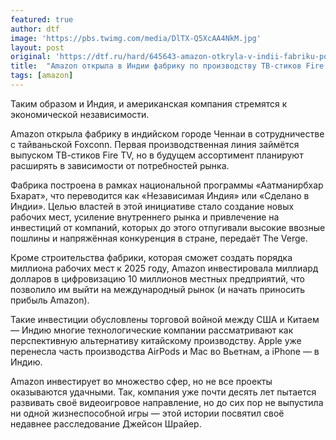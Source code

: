 ```yaml
---
featured: true
author: dtf
image: 'https://pbs.twimg.com/media/DlTX-Q5XcAA4NkM.jpg'
layout: post
original: 'https://dtf.ru/hard/645643-amazon-otkryla-v-indii-fabriku-po-proizvodstvu-tv-stikov-fire-tv'
title:  "Amazon открыла в Индии фабрику по производству ТВ-стиков Fire TV"
tags: [amazon]
---
```

Таким образом и Индия, и американская компания стремятся к экономической независимости.

Amazon открыла фабрику в индийском городе Ченнаи в сотрудничестве с тайваньской Foxconn. Первая производственная линия займётся выпуском ТВ-стиков Fire TV, но в будущем ассортимент планируют расширять в зависимости от потребностей рынка.

Фабрика построена в рамках национальной программы «Аатманирбхар Бхарат», что переводится как «Независимая Индия» или «Сделано в Индии». Целью властей в этой инициативе стало создание новых рабочих мест, усиление внутреннего рынка и привлечение на инвестиций от компаний, которых до этого отпугивали высокие ввозные пошлины и напряжённая конкуренция в стране, передаёт The Verge.

Кроме строительства фабрики, которая сможет создать порядка миллиона рабочих мест к 2025 году, Amazon инвестировала миллиард долларов в цифровизацию 10 миллионов местных предприятий, что позволило им выйти на международный рынок (и начать приносить прибыль Amazon).

Такие инвестиции обусловлены торговой войной между США и Китаем — Индию многие технологические компании рассматривают как перспективную альтернативу китайскому производству. Apple уже перенесла часть производства AirPods и Mac во Вьетнам, а iPhone — в Индию.

Amazon инвестирует во множество сфер, но не все проекты оказываются удачными. Так, компания уже почти десять лет пытается развивать своё видеоигровое направление, но до сих пор не выпустила ни одной жизнеспособной игры — этой истории посвятил своё недавнее расследование Джейсон Шрайер.
